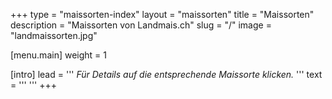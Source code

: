 +++
type = "maissorten-index"
layout = "maissorten"
title = "Maissorten"
description = "Maissorten von Landmais.ch"
slug = "/"
image = "landmaissorten.jpg"


[menu.main]
  weight = 1

[intro]
  lead = '''
*Für Details auf die entsprechende Maissorte klicken.*
'''
  text = '''
'''
+++